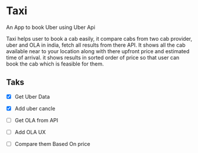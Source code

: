 # Taxi
An App to book Uber using Uber Api

Taxi helps user to book a cab easily, it compare cabs from two cab provider, uber and OLA in india, fetch all results from there API.
It shows all the cab available near to your location along with there upfront price and estimated time of arrival. it shows results in sorted order of price so that user can book the cab which is feasible for them.

## Taks

- [x] Get Uber Data
- [x] Add uber cancle
- [ ] Get OLA from API
- [ ] Add OLA UX
- [ ] Compare them Based On price

